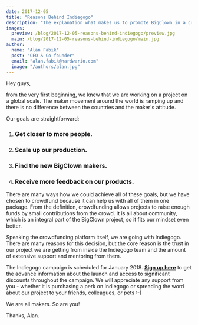 ```yaml
---
date: 2017-12-05
title: "Reasons Behind Indiegogo"
description: "The explanation what makes us to promote BigClown in a crowdfunding campaign"
images:
  preview: /blog/2017-12-05-reasons-behind-indiegogo/preview.jpg
  main: /blog/2017-12-05-reasons-behind-indiegogo/main.jpg
author:
  name: "Alan Fabik"
  post: "CEO & Co-founder"
  email: "alan.fabik@hardwario.com"
  image: "/authors/alan.jpg"
---
```


Hey guys,

from the very first beginning, we knew that we are working on a project on a global scale. The maker movement around the world is ramping up and there is no difference between the countries and the maker's attitude.

Our goals are straightforward:

1. ### Get closer to more people.

2. ### Scale up our production.

3. ### Find the new BigClown makers.

4. ### Receive more feedback on our products.

There are many ways how we could achieve all of these goals, but we have chosen to crowdfund because it can help us with all of them in one package. From the definition, crowdfunding allows projects to raise enough funds by small contributions from the crowd. It is all about community, which is an integral part of the BigClown project, so it fits our mindset even better.

Speaking the crowdfunding platform itself, we are going with Indiegogo. There are many reasons for this decision, but the core reason is the trust in our project we are getting from inside the Indiegogo team and the amount of extensive support and mentoring from them.

The Indiegogo campaign is scheduled for January 2018. [**Sign up here**](https://soon.bigclown.com/) to get the advance information about the launch and access to significant discounts throughout the campaign. We will appreciate any support from you - whether it is purchasing a perk on Indiegogo or spreading the word about our project to your friends, colleagues, or pets :-)

We are all makers. So are you!

Thanks, Alan.
